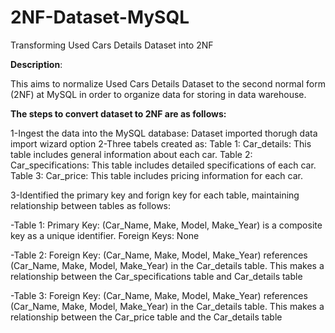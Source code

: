 # 2NF-Dataset-MySQL
Transforming Used Cars Details Dataset into 2NF

**Description**:

This aims to normalize Used Cars Details Dataset to the second normal form (2NF) at MySQL in order to organize data for storing in data warehouse.  

**The steps to convert dataset to 2NF are as follows:**

1-Ingest the data into the MySQL database: Dataset imported thorugh data import wizard option
2-Three tabels created as:
  Table 1: Car_details: This table includes general information about each car.
  Table 2: Car_specifications: This table includes detailed specifications of each car.
  Table 3: Car_price: This table includes pricing information for each car.

3-Identified the primary key and forign key for each table, maintaining relationship between tables as follows:

-Table 1:
Primary Key: (Car_Name, Make, Model, Make_Year) is a composite key as a unique identifier. 
Foreign Keys: None

-Table 2:
Foreign Key: (Car_Name, Make, Model, Make_Year) references (Car_Name, Make, Model, Make_Year) in the Car_details table. 
This makes a relationship between the Car_specifications table and Car_details table

-Table 3:
Foreign Key: (Car_Name, Make, Model, Make_Year) references (Car_Name, Make, Model, Make_Year) in the Car_details table. 
This makes a relationship between the Car_price table and the Car_details table






